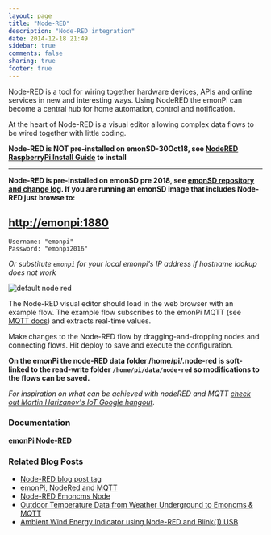 ```yaml
---
layout: page
title: "Node-RED"
description: "Node-RED integration"
date: 2014-12-18 21:49
sidebar: true
comments: false
sharing: true
footer: true
---
```


Node-RED is a tool for wiring together hardware devices, APIs and online services in new and interesting ways. Using NodeRED the emonPi can become a central hub for home automation, control and notification.

At the heart of Node-RED is a visual editor allowing complex data flows to be wired together with little coding.

**Node-RED is NOT pre-installed on emonSD-30Oct18, see [NodeRED RaspberryPi Install Guide](https://nodered.org/docs/hardware/raspberrypi) to install**

***

**Node-RED is pre-installed on emonSD pre 2018, see [emonSD repository and change log](https://github.com/openenergymonitor/emonpi/wiki/emonSD-pre-built-SD-card-Download-&-Change-Log). If you are running an emonSD image that includes Node-RED just browse to:**

## [http://emonpi:1880](http://emonpi:1880)

```
Username: "emonpi"
Password: "emonpi2016"
```

*Or substitute `emonpi` for your local emonpi's IP address if hostname lookup does not work*

![default node red](/images/integrations/nodered.png)

The Node-RED visual editor should load in the web browser with an example flow. The example flow subscribes to the emonPi MQTT (see [MQTT docs](/technical/mqtt/)) and extracts real-time values.

Make changes to the Node-RED flow by dragging-and-dropping nodes and connecting flows. Hit deploy to save and execute the configuration.

**On the emonPi the node-RED data folder /home/pi/.node-red is soft-linked to the read-write folder `/home/pi/data/node-red` so modifications to the flows can be saved.**

*For inspiration on what can be achieved with nodeRED and MQTT [check out Martin Harizanov's IoT Google hangout](http://www.youtube.com/watch?v=KPnwyTgZaS0&t=29m18s).*

### Documentation

**[emonPi Node-RED](https://github.com/openenergymonitor/oem_node-red)**


### Related Blog Posts

  - [Node-RED blog post tag](https://blog.openenergymonitor.org/categories/nodered/)
  - [emonPi, NodeRed and MQTT](https://blog.openenergymonitor.org/2015/10/emonpi-nodered-and-mqtt/)
  - [Node-RED Emoncms Node](http://2.bp.blogspot.com/-wVqIG0KV_8k/VkPM0XAJCYI/AAAAAAABi1c/EoNQ2OvDVvs/s1600/emoncms_nodered_node.png)
  - [Outdoor Temperature Data from Weather Underground to Emoncms & MQTT](https://blog.openenergymonitor.org/2016/02/outdoor-temperature-data-from-weather/)
  - [Ambient Wind Energy Indicator using Node-RED and Blink(1) USB](https://blog.openenergymonitor.org/2015/11/ambient-wind-energy-indicator-using/)

